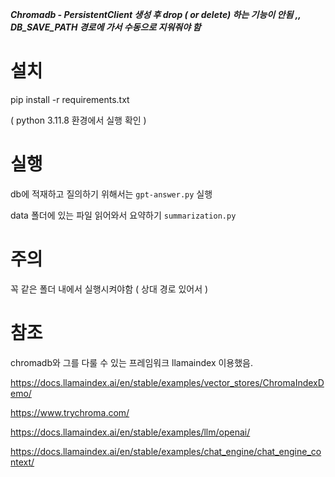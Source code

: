***Chromadb - PersistentClient 생성 후 drop ( or delete) 하는 기능이 안됨 ,, DB_SAVE_PATH 경로에 가서 수동으로 지워줘야 함***

# 설치
pip install -r requirements.txt

( python 3.11.8 환경에서 실행 확인 )
# 실행

db에 적재하고 질의하기 위해서는 `gpt-answer.py` 실행

data 폴더에 있는 파일 읽어와서 요약하기 `summarization.py`


# 주의
꼭 같은 폴더 내에서 실행시켜야함 ( 상대 경로 있어서 )

# 참조
chromadb와 그를 다룰 수 있는 프레임워크 llamaindex 이용했음.

https://docs.llamaindex.ai/en/stable/examples/vector_stores/ChromaIndexDemo/

https://www.trychroma.com/

https://docs.llamaindex.ai/en/stable/examples/llm/openai/

https://docs.llamaindex.ai/en/stable/examples/chat_engine/chat_engine_context/

